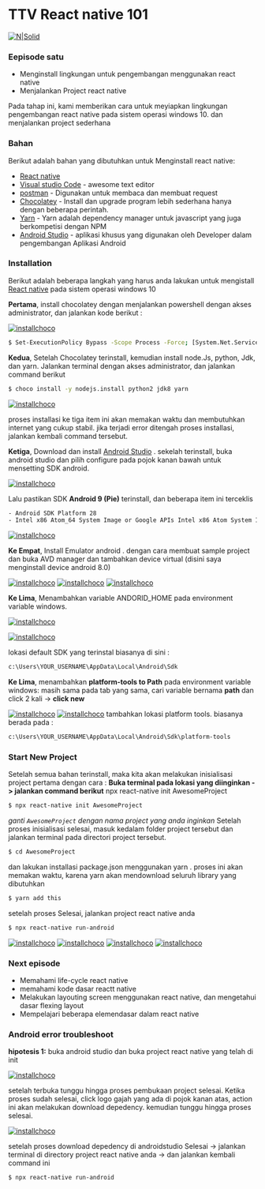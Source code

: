 # TTV React native 101

[![N|Solid](https://www.manhattanmobile.com/wp-content/uploads/2018/08/react-native-workshop.jpg)](https://nodesource.com/products/nsolid)



### Eepisode satu

  - Menginstall lingkungan untuk pengembangan menggunakan react native
  - Menjalankan Project react native

Pada tahap ini, kami memberikan cara untuk meyiapkan lingkungan pengembangan react native pada sistem operasi windows 10. dan menjalankan project sederhana

### Bahan

Berikut adalah bahan yang dibutuhkan untuk Menginstall react native:

* [React native](https://reactnative.dev/)
* [Visual studio Code](https://code.visualstudio.com/) - awesome  text editor
* [postman](https://www.postman.com/downloads/) - Digunakan untuk membaca dan membuat request 
* [Chocolatey](https://chocolatey.org/) -  Install dan upgrade program lebih sederhana hanya dengan beberapa perintah.
* [Yarn](https://classic.yarnpkg.com/en/) - Yarn adalah dependency manager untuk javascript yang juga berkompetisi dengan NPM
* [Android Studio](https://developer.android.com/studio/?gclid=CjwKCAjw8MD7BRArEiwAGZsrBYMAhEWXwKwhqS9XqcRUGJ9zxFWKZrwLuNDtRxUnOg3wd8cLma3tMxoC8ioQAvD_BwE&gclsrc=aw.ds) - aplikasi khusus yang digunakan oleh Developer dalam pengembangan Aplikasi Android


### Installation

Berikut adalah beberapa langkah yang harus anda lakukan untuk mengistall [React native](https://reactnative.dev/docs/0.61/getting-started) pada sistem operasi windows 10

__Pertama__, install chocolatey dengan menjalankan powershell dengan akses administrator, dan jalankan kode berikut :

[![installchoco](https://i.ibb.co/26ZNM2m/Chocolatey-install.png)](https://nodesource.com/products/nsolid)
```sh
$ Set-ExecutionPolicy Bypass -Scope Process -Force; [System.Net.ServicePointManager]::SecurityProtocol = [System.Net.ServicePointManager]::SecurityProtocol -bor 3072; iex ((New-Object System.Net.WebClient).DownloadString('https://chocolatey.org/install.ps1'))

```

**Kedua**, Setelah Chocolatey terinstall, kemudian install node.Js, python, Jdk, dan yarn.
Jalankan terminal dengan akses administrator, dan jalankan command berikut

```sh
$ choco install -y nodejs.install python2 jdk8 yarn
```
[![installchoco](https://i.ibb.co/q1Yqbf6/chocolatey-jdk.png)](https://nodesource.com/products/nsolid)

proses installasi ke tiga item ini akan memakan waktu dan membutuhkan internet yang cukup stabil. jika terjadi error ditengah proses installasi, jalankan kembali command tersebut.


**Ketiga**, Download dan install [Android Studio](https://developer.android.com/studio) . sekelah terinstall, buka android studio dan pilih configure pada pojok kanan bawah untuk mensetting SDK android. 

[![installchoco](https://i.ibb.co/w7Njdzg/ads-1.png)](https://nodesource.com/products/nsolid)

Lalu pastikan SDK __Android 9 (Pie)__ terinstall, dan beberapa item ini terceklis

```sh
- Android SDK Platform 28
- Intel x86 Atom_64 System Image or Google APIs Intel x86 Atom System Image
```
[![installchoco](https://i.ibb.co/mcfLH5M/android-install.png)](https://nodesource.com/products/nsolid)


**Ke Empat**, Install Emulator android . dengan cara membuat sample project dan buka AVD manager dan tambahkan device virtual (disini saya menginstall device android 8.0)

[![installchoco](https://i.ibb.co/DbDG41v/AVD1.png)](https://nodesource.com/products/nsolid)
[![installchoco](https://i.ibb.co/d0Cy1kc/AVD2.png)](https://nodesource.com/products/nsolid)
[![installchoco](https://i.ibb.co/GdNqznx/AVD3.png)](https://nodesource.com/products/nsolid)


**Ke Lima**, Menambahkan variable ANDORID_HOME pada environment variable windows. 


[![installchoco](https://i.ibb.co/HpDSKLk/env.png)](https://nodesource.com/products/nsolid)

[![installchoco](https://reactnative.dev/docs/assets/GettingStartedAndroidEnvironmentVariableANDROID_HOME.png)](https://nodesource.com/products/nsolid)

lokasi default SDK yang terinstal biasanya di sini :
```sh
c:\Users\YOUR_USERNAME\AppData\Local\Android\Sdk
```


**Ke Lima**, menambahkan __platform-tools to Path__ pada environment variable windows:
masih sama pada tab yang sama, cari variable bernama __path__ dan click 2 kali -> __click new__

[![installchoco](https://i.ibb.co/ZKXjm7s/path1.png)](https://nodesource.com/products/nsolid)
[![installchoco](https://i.ibb.co/SwpqwTc/path2.png)](https://nodesource.com/products/nsolid)
tambahkan lokasi platform tools. biasanya berada pada  :
```sh
c:\Users\YOUR_USERNAME\AppData\Local\Android\Sdk\platform-tools
```

### Start New Project 
Setelah semua bahan terinstall, maka kita akan melakukan inisialisasi project pertama dengan cara : __Buka terminal pada lokasi yang diinginkan -> jalankan command berikut__
npx react-native init AwesomeProject


```sh
$ npx react-native init AwesomeProject
```
*ganti `AwesomeProject` dengan nama project yang anda inginkan*
Setelah proses inisialisasi selesai, masuk kedalam folder project tersebut dan jalankan terminal pada directori project tersebut. 

```sh
$ cd AwesomeProject
```
dan lakukan installasi package.json menggunakan yarn . proses ini akan memakan waktu, karena yarn akan mendownload seluruh library yang dibutuhkan

```sh
$ yarn add this
```
setelah proses Selesai, jalankan project react native anda

```sh
$ npx react-native run-android
```

[![installchoco](https://i.ibb.co/QHRMphf/init1.png)](https://nodesource.com/products/nsolid)
[![installchoco](https://i.ibb.co/1rYvZqt/init2.png)](https://nodesource.com/products/nsolid)
[![installchoco](https://i.ibb.co/M87x1pQ/init3.png)](https://nodesource.com/products/nsolid)
[![installchoco](https://i.ibb.co/ZhGFjf6/init4.png)](https://nodesource.com/products/nsolid)


### Next episode
  - Memahami life-cycle react native
  - memahami kode dasar reactt native
  - Melakukan layouting screen menggunakan react native, dan mengetahui dasar flexing layout
  - Mempelajari beberapa elemendasar dalam react native


### Android error troubleshoot
__hipotesis 1:__ 
buka android studio dan buka project react native yang telah di init 

[![installchoco](https://i.ibb.co/LYsxw20/trbland1.png)](https://nodesource.com/products/nsolid)

setelah terbuka tunggu hingga proses pembukaan project selesai. Ketika proses sudah selesai, click logo gajah yang ada di pojok kanan atas, action ini akan melakukan download depedency. kemudian tunggu hingga proses selesai.

[![installchoco](https://i.ibb.co/516wvqM/trbland2.png)](https://nodesource.com/products/nsolid)

setelah proses download depedency di androidstudio Selesai -> jalankan terminal di directory project react native anda -> dan jalankan kembali command ini

```sh
$ npx react-native run-android
```
[//]: # (These are reference links used in the body of this note and get stripped out when the markdown processor does its job. There is no need to format nicely because it shouldn't be seen. Thanks SO - http://stackoverflow.com/questions/4823468/store-comments-in-markdown-syntax)


   [dill]: <https://github.com/joemccann/dillinger>
   [git-repo-url]: <https://github.com/joemccann/dillinger.git>
   [john gruber]: <http://daringfireball.net>
   [df1]: <http://daringfireball.net/projects/markdown/>
   [markdown-it]: <https://github.com/markdown-it/markdown-it>
   [Ace Editor]: <http://ace.ajax.org>
   [node.js]: <http://nodejs.org>
   [Twitter Bootstrap]: <http://twitter.github.com/bootstrap/>
   [jQuery]: <http://jquery.com>
   [@tjholowaychuk]: <http://twitter.com/tjholowaychuk>
   [express]: <http://expressjs.com>
   [AngularJS]: <http://angularjs.org>
   [Gulp]: <http://gulpjs.com>

   [PlDb]: <https://github.com/joemccann/dillinger/tree/master/plugins/dropbox/README.md>
   [PlGh]: <https://github.com/joemccann/dillinger/tree/master/plugins/github/README.md>
   [PlGd]: <https://github.com/joemccann/dillinger/tree/master/plugins/googledrive/README.md>
   [PlOd]: <https://github.com/joemccann/dillinger/tree/master/plugins/onedrive/README.md>
   [PlMe]: <https://github.com/joemccann/dillinger/tree/master/plugins/medium/README.md>
   [PlGa]: <https://github.com/RahulHP/dillinger/blob/master/plugins/googleanalytics/README.md>
